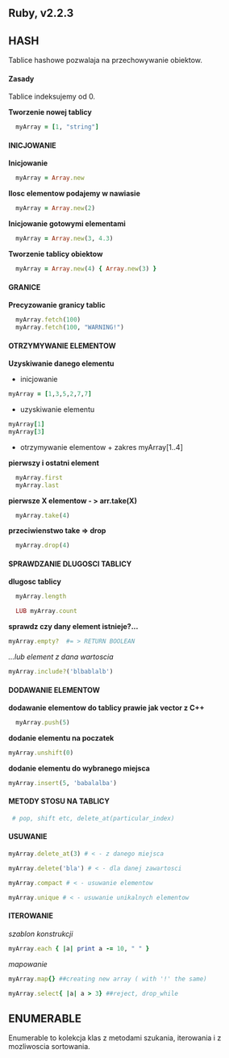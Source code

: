 ## Ruby, v2.2.3

## HASH
Tablice hashowe pozwalaja na przechowywanie obiektow.

#### Zasady
Tablice indeksujemy od 0.

**Tworzenie nowej tablicy**
```ruby  
  myArray = [1, "string"]
```
#### INICJOWANIE

**Inicjowanie**
```ruby  
  myArray = Array.new
```
**Ilosc elementow podajemy w nawiasie**
```ruby  
  myArray = Array.new(2)
```
**Inicjowanie gotowymi elementami**
```ruby    
  myArray = Array.new(3, 4.3)
```
**Tworzenie tablicy obiektow**
```ruby  
  myArray = Array.new(4) { Array.new(3) }
```
#### GRANICE

**Precyzowanie granicy tablic**
```ruby  
  myArray.fetch(100)
  myArray.fetch(100, "WARNING!")
```

#### OTRZYMYWANIE ELEMENTOW

**Uzyskiwanie danego elementu**
  * inicjowanie
```ruby  
myArray = [1,3,5,2,7,7]
```
  * uzyskiwanie elementu
```ruby
myArray[1]
myArray[3]
```
  * otrzymywanie elementow + zakres
    myArray[1..4]

**pierwszy i ostatni element**
```ruby
  myArray.first
  myArray.last
```

**pierwsze X elementow - > arr.take(X)**
```ruby
  myArray.take(4)
```

**przeciwienstwo take => drop**
```ruby
  myArray.drop(4)
```

#### SPRAWDZANIE DLUGOSCI TABLICY

**dlugosc tablicy**
```ruby
  myArray.length

  LUB myArray.count
```

**sprawdz czy dany element istnieje?...**
```ruby
myArray.empty?  #= > RETURN BOOLEAN
```

*...lub element z dana wartoscia*
```ruby
myArray.include?('blbablalb')
```

#### DODAWANIE ELEMENTOW

**dodawanie elementow do tablicy prawie jak vector z C++**
```ruby
  myArray.push(5)
```

**dodanie elementu na poczatek**
```ruby
myArray.unshift(0)
```

**dodanie elementu do wybranego miejsca**
```ruby
myArray.insert(5, 'babalalba')
```

#### METODY STOSU NA TABLICY

```ruby
 # pop, shift etc, delete_at(particular_index)
```

#### USUWANIE

```ruby  
myArray.delete_at(3) # < - z danego miejsca 
``` 
```ruby  
myArray.delete('bla') # < - dla danej zawartosci
``` 

```ruby 
myArray.compact # < - usuwanie elementow
``` 
```ruby 
myArray.unique # < - usuwanie unikalnych elementow
``` 

#### ITEROWANIE

*szablon konstrukcji*
```ruby
myArray.each { |a| print a -= 10, " " }
```
 
*mapowanie*
```ruby
myArray.map{} ##creating new array ( with '!' the same)
```
```ruby
myArray.select{ |a| a > 3} ##reject, drop_while
```
  
## ENUMERABLE

Enumerable to kolekcja klas z metodami szukania, iterowania i z mozliwoscia sortowania. 

####
